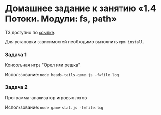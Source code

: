 # Домашнее задание к занятию «1.4 Потоки. Модули: fs, path»

ТЗ доступно по [ссылке](https://github.com/netology-code/ndse-homeworks/tree/master/004-stream).

Для установки зависимостей необходимо выполнить `npm install`.

### Задача 1
Консольная игра "Орел или решка".

Использование: `node heads-tails-game.js -f=file.log`

### Задача 2
Программа-анализатор игровых логов

Использование: `node game-stat.js -f=file.log`
